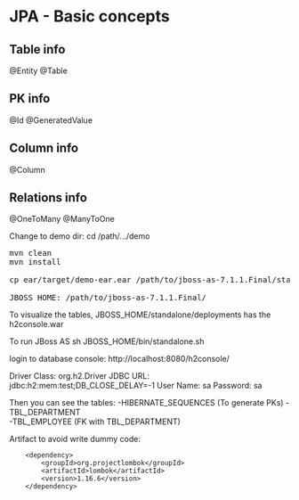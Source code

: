 # JPA - Basic concepts

## Table info
@Entity
@Table

## PK info
@Id
@GeneratedValue

## Column info
@Column

## Relations info
@OneToMany
@ManyToOne

Change to demo dir:
cd /path/.../demo

<pre>
mvn clean
mvn install

cp ear/target/demo-ear.ear /path/to/jboss-as-7.1.1.Final/standalone/deployments/

JBOSS_HOME: /path/to/jboss-as-7.1.1.Final/
</pre>

To visualize the tables, JBOSS_HOME/standalone/deployments has the h2console.war

To run JBoss AS
sh JBOSS_HOME/bin/standalone.sh

login to database console:
http://localhost:8080/h2console/

Driver Class: 	org.h2.Driver
JDBC URL:	jdbc:h2:mem:test;DB_CLOSE_DELAY=-1
User Name:	sa
Password:	sa

Then you can see the tables:
-HIBERNATE_SEQUENCES 	(To generate PKs)
-TBL_DEPARTMENT 	
-TBL_EMPLOYEE 		(FK with TBL_DEPARTMENT)


Artifact to avoid write dummy code:

		<dependency>
			<groupId>org.projectlombok</groupId>
			<artifactId>lombok</artifactId>
			<version>1.16.6</version>
		</dependency>
